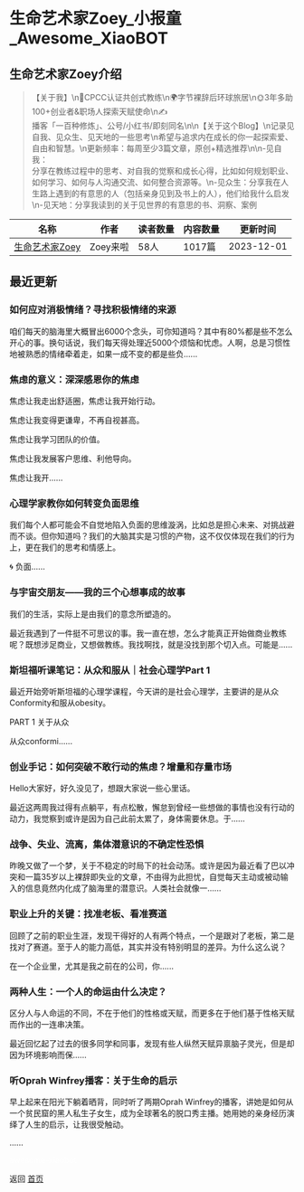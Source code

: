 # 生命艺术家Zoey_小报童_Awesome_XiaoBOT

## 生命艺术家Zoey介绍
> 【关于我】\n💃CPCC认证共创式教练\n🌍字节裸辞后环球旅居\n🌞3年多助100+创业者&职场人探索天赋使命\n✍️  
播客「一百种修炼」、公号/小红书/即刻同名\n\n【关于这个Blog】\n记录见自我、见众生、见天地的一些思考\n希望与追求内在成长的你一起探索爱、自由和智慧。\n更新频率：每周至少3篇文章，原创+精选推荐\n\n-见自我：  
分享在教练过程中的思考、对自我的觉察和成长心得，比如如何规划职业、如何学习、如何与人沟通交流、如何整合资源等。\n-见众生：分享我在人生路上遇到的有意思的人（包括亲身见到及书上的人），他们给我什么启发\n-见天地：分享我读到的关于见世界的有意思的书、洞察、案例  
  


|名称|作者|读者数量|内容数量|更新时间|
|---|---|---|---|---|
|[生命艺术家Zoey](https://xiaobot.net/p/Zoey_Neverland?refer=0b133df9-27dc-423b-8101-639049001c13)|Zoey来啦|58人|1017篇|2023-12-01|

## 最近更新
### 如何应对消极情绪？寻找积极情绪的来源

咱们每天的脑海里大概冒出6000个念头，可你知道吗？其中有80%都是些不怎么开心的事。换句话说，我们每天得处理近5000个烦恼和忧虑。人啊，总是习惯性地被熟悉的情绪牵着走，如果一成不变的都是些负......

### 焦虑的意义：深深感恩你的焦虑

焦虑让我走出舒适圈，焦虑让我开始行动。

焦虑让我变得更谦卑，不再自视甚高。

焦虑让我学习团队的价值。

焦虑让我发展客户思维、利他导向。

焦虑让我开......

### 心理学家教你如何转变负面思维

我们每个人都可能会不自觉地陷入负面的思维漩涡，比如总是担心未来、对挑战避而不谈。但你知道吗？我们的大脑其实是习惯的产物，这不仅仅体现在我们的行为上，更在我们的思考和情感上。

🌀 负面......

### 与宇宙交朋友——我的三个心想事成的故事

我们的生活，实际上是由我们的意念所塑造的。

最近我遇到了一件挺不可思议的事。我一直在想，怎么才能真正开始做商业教练呢？既想涉足商业，又想做教练。我找啊找，就是没找到那个切入点。可能是......

### 斯坦福听课笔记：从众和服从｜社会心理学Part 1

最近开始旁听斯坦福的心理学课程，今天讲的是社会心理学，主要讲的是从众Conformity和服从obesity。

PART 1 关于从众

从众conformi......

### 创业手记：如何突破不敢行动的焦虑？增量和存量市场

Hello大家好，好久没见了，想跟大家说一些心里话。

最近这两周我过得有点躺平，有点松散，懈怠到曾经一些想做的事情也没有行动的动力，我觉察到或许是因为自己此前太累了，身体需要休息。于......

### 战争、失业、流离，集体潜意识的不确定性恐惧

昨晚又做了一个梦，关于不稳定的时局下的社会动荡。或许是因为最近看了巴以冲突和一篇35岁以上裸辞即失业的文章，不由得为此担忧，自觉每天主动或被动输入的信息竟然内化成了脑海里的潜意识。人类社会就像一......

### 职业上升的关键：找准老板、看准赛道

回顾了之前的职业生涯，发现干得好的人有两个特点，一个是跟对了老板，第二是找对了赛道。至于人的能力高低，其实并没有特别明显的差异。为什么这么说？

在一个企业里，尤其是我之前在的公司，你......

### 两种人生：一个人的命运由什么决定？

区分人与人命运的不同，不在于他们的性格或天赋，而更多在于他们基于性格天赋而作出的一连串决策。

最近回忆起了过去的很多同学和同事，发现有些人纵然天赋异禀脑子灵光，但是却因为环境影响而保......

### 听Oprah Winfrey播客：关于生命的启示

早上起来在阳光下躺着晒背，同时听了两期Oprah
Winfrey的播客，讲她是如何从一个贫民窟的黑人私生子女生，成为全球著名的脱口秀主播。她用她的亲身经历演绎了人生的启示，让我很受触动。

......


<a href="https://github.com/Reno9527/awesome-xiaobot" style="color: white; text-decoration: none;">awesome-xiaobot</a>

返回 [首页](../README.md)
